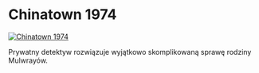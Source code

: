 Chinatown 1974 
=============
[![Chinatown 1974 ](http://vidos.pl/images/player.gif)](http://vidos.pl/chinatown-1974)

 Prywatny detektyw rozwiązuje wyjątkowo skomplikowaną sprawę rodziny Mulwrayów. 
